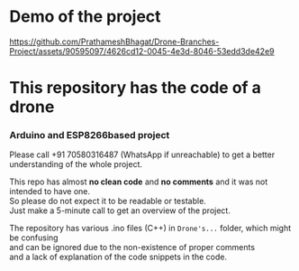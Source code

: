 # Demo of the project
https://github.com/PrathameshBhagat/Drone-Branches-Project/assets/90595097/4626cd12-0045-4e3d-8046-53edd3de42e9



# This repository has the code of a drone 
### Arduino and ESP8266based project 
Please call +91 70580316487 (WhatsApp if unreachable) to get a better understanding of the whole project.  

This repo has almost **no clean code** and **no comments** and it was not intended to have one.  
So please do not expect it to be readable or testable.  
Just make a 5-minute call to get an overview of the project.


The repository has various .ino files (C++) in `Drone's...` folder, which might be confusing<br> and 
can be ignored due to the non-existence of proper comments <br> and a lack of explanation of the code snippets in the code.
